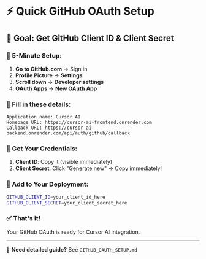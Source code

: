 # ⚡ Quick GitHub OAuth Setup

## 🎯 Goal: Get GitHub Client ID & Client Secret

### 📱 5-Minute Setup:

1. **Go to GitHub.com** → Sign in
2. **Profile Picture** → **Settings**
3. **Scroll down** → **Developer settings**
4. **OAuth Apps** → **New OAuth App**

### 📝 Fill in these details:

```
Application name: Cursor AI
Homepage URL: https://cursor-ai-frontend.onrender.com
Callback URL: https://cursor-ai-backend.onrender.com/api/auth/github/callback
```

### 🔑 Get Your Credentials:

1. **Client ID**: Copy it (visible immediately)
2. **Client Secret**: Click "Generate new" → Copy immediately!

### 🚀 Add to Your Deployment:

```bash
GITHUB_CLIENT_ID=your_client_id_here
GITHUB_CLIENT_SECRET=your_client_secret_here
```

### ✅ That's it! 

Your GitHub OAuth is ready for Cursor AI integration.

---

📖 **Need detailed guide?** See `GITHUB_OAUTH_SETUP.md`